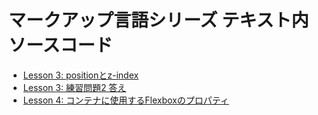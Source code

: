# マークアップ言語シリーズ テキスト内 ソースコード

- [Lesson 3: positionとz-index](/lesson3-z-index)
- [Lesson 3: 練習問題2 答え](/lesson3-challenge2-answer)
- [Lesson 4: コンテナに使用するFlexboxのプロパティ](/lesson4-flex-direction-chat)